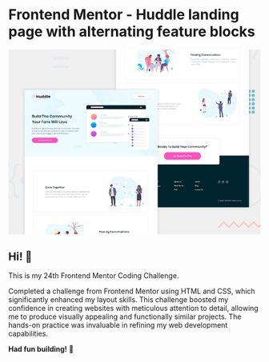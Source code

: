 # Frontend Mentor - Huddle landing page with alternating feature blocks

![Design preview for the Huddle landing page with alternating feature blocks coding challenge](./design/desktop-preview.jpg)

## Hi! 👋

This is my 24th Frontend Mentor Coding Challenge.

Completed a challenge from Frontend Mentor using HTML and CSS, which significantly enhanced my layout skills. This challenge boosted my confidence in creating websites with meticulous attention to detail, allowing me to produce visually appealing and functionally similar projects. The hands-on practice was invaluable in refining my web development capabilities.



**Had fun building!** 🚀
